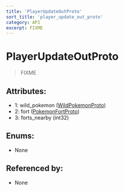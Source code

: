 ```yaml
---
title: 'PlayerUpdateOutProto'
sort_title: 'player_update_out_proto'
category: API
excerpt: FIXME
---
```


# PlayerUpdateOutProto

> FIXME

## Attributes:

- 1: wild_pokemon ([WildPokemonProto](../WildPokemonProto/)) 
- 2: fort ([PokemonFortProto](../PokemonFortProto/)) 
- 3: forts_nearby (int32)

## Enums:

- None

## Referenced by:

- None
